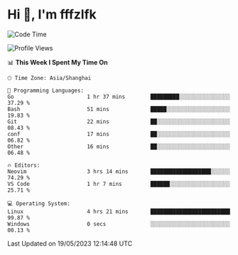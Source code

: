 # Hi 👋, I'm fffzlfk

<!--START_SECTION:waka-->
![Code Time](http://img.shields.io/badge/Code%20Time-211%20hrs%205%20mins-blue)

![Profile Views](http://img.shields.io/badge/Profile%20Views-1-blue)

📊 **This Week I Spent My Time On** 

```text
🕑︎ Time Zone: Asia/Shanghai

💬 Programming Languages: 
Go                       1 hr 37 mins        █████████░░░░░░░░░░░░░░░░   37.29 % 
Bash                     51 mins             █████░░░░░░░░░░░░░░░░░░░░   19.83 % 
Git                      22 mins             ██░░░░░░░░░░░░░░░░░░░░░░░   08.43 % 
conf                     17 mins             ██░░░░░░░░░░░░░░░░░░░░░░░   06.82 % 
Other                    16 mins             ██░░░░░░░░░░░░░░░░░░░░░░░   06.48 % 

🔥 Editors: 
Neovim                   3 hrs 14 mins       ███████████████████░░░░░░   74.29 % 
VS Code                  1 hr 7 mins         ██████░░░░░░░░░░░░░░░░░░░   25.71 % 

💻 Operating System: 
Linux                    4 hrs 21 mins       █████████████████████████   99.87 % 
Windows                  0 secs              ░░░░░░░░░░░░░░░░░░░░░░░░░   00.13 % 
```


 Last Updated on 19/05/2023 12:14:48 UTC
<!--END_SECTION:waka-->
